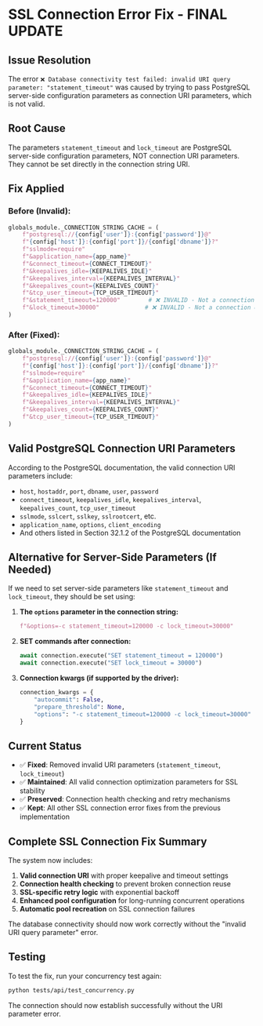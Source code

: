 # SSL Connection Error Fix - FINAL UPDATE

## Issue Resolution
The error `❌ Database connectivity test failed: invalid URI query parameter: "statement_timeout"` was caused by trying to pass PostgreSQL server-side configuration parameters as connection URI parameters, which is not valid.

## Root Cause
The parameters `statement_timeout` and `lock_timeout` are PostgreSQL server-side configuration parameters, NOT connection URI parameters. They cannot be set directly in the connection string URI.

## Fix Applied

### Before (Invalid):
```python
globals_module._CONNECTION_STRING_CACHE = (
    f"postgresql://{config['user']}:{config['password']}@"
    f"{config['host']}:{config['port']}/{config['dbname']}?"
    f"sslmode=require"
    f"&application_name={app_name}"
    f"&connect_timeout={CONNECT_TIMEOUT}"
    f"&keepalives_idle={KEEPALIVES_IDLE}"
    f"&keepalives_interval={KEEPALIVES_INTERVAL}"
    f"&keepalives_count={KEEPALIVES_COUNT}"
    f"&tcp_user_timeout={TCP_USER_TIMEOUT}"
    f"&statement_timeout=120000"        # ❌ INVALID - Not a connection URI parameter
    f"&lock_timeout=30000"             # ❌ INVALID - Not a connection URI parameter
)
```

### After (Fixed):
```python
globals_module._CONNECTION_STRING_CACHE = (
    f"postgresql://{config['user']}:{config['password']}@"
    f"{config['host']}:{config['port']}/{config['dbname']}?"
    f"sslmode=require"
    f"&application_name={app_name}"
    f"&connect_timeout={CONNECT_TIMEOUT}"
    f"&keepalives_idle={KEEPALIVES_IDLE}"
    f"&keepalives_interval={KEEPALIVES_INTERVAL}"
    f"&keepalives_count={KEEPALIVES_COUNT}"
    f"&tcp_user_timeout={TCP_USER_TIMEOUT}"
)
```

## Valid PostgreSQL Connection URI Parameters
According to the PostgreSQL documentation, the valid connection URI parameters include:
- `host`, `hostaddr`, `port`, `dbname`, `user`, `password`
- `connect_timeout`, `keepalives_idle`, `keepalives_interval`, `keepalives_count`, `tcp_user_timeout`
- `sslmode`, `sslcert`, `sslkey`, `sslrootcert`, etc.
- `application_name`, `options`, `client_encoding`
- And others listed in Section 32.1.2 of the PostgreSQL documentation

## Alternative for Server-Side Parameters (If Needed)
If we need to set server-side parameters like `statement_timeout` and `lock_timeout`, they should be set using:

1. **The `options` parameter in the connection string:**
   ```python
   f"&options=-c statement_timeout=120000 -c lock_timeout=30000"
   ```

2. **SET commands after connection:**
   ```python
   await connection.execute("SET statement_timeout = 120000")
   await connection.execute("SET lock_timeout = 30000")
   ```

3. **Connection kwargs (if supported by the driver):**
   ```python
   connection_kwargs = {
       "autocommit": False,
       "prepare_threshold": None,
       "options": "-c statement_timeout=120000 -c lock_timeout=30000"
   }
   ```

## Current Status
- ✅ **Fixed**: Removed invalid URI parameters (`statement_timeout`, `lock_timeout`)
- ✅ **Maintained**: All valid connection optimization parameters for SSL stability
- ✅ **Preserved**: Connection health checking and retry mechanisms
- ✅ **Kept**: All other SSL connection error fixes from the previous implementation

## Complete SSL Connection Fix Summary
The system now includes:
1. **Valid connection URI** with proper keepalive and timeout settings
2. **Connection health checking** to prevent broken connection reuse
3. **SSL-specific retry logic** with exponential backoff
4. **Enhanced pool configuration** for long-running concurrent operations
5. **Automatic pool recreation** on SSL connection failures

The database connectivity should now work correctly without the "invalid URI query parameter" error.

## Testing
To test the fix, run your concurrency test again:
```bash
python tests/api/test_concurrency.py
```

The connection should now establish successfully without the URI parameter error.